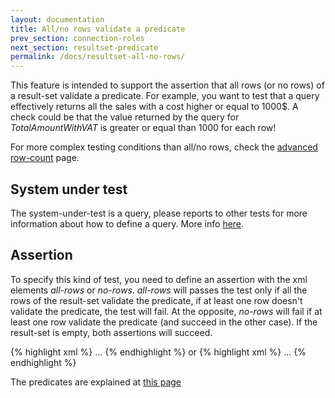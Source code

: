 ```yaml
---
layout: documentation
title: All/no rows validate a predicate
prev_section: connection-roles
next_section: resultset-predicate
permalink: /docs/resultset-all-no-rows/
---
```

This feature is intended to support the assertion that all rows (or no rows) of a result-set validate a predicate. For example, you want to test that a query effectively returns all the sales with a cost higher or equal to 1000$. A check could be that the value returned by the query for *TotalAmountWithVAT* is greater or equal than 1000 for each row!

For more complex testing conditions than all/no rows, check the [advanced row-count](../resultset-rows-count-advanced/) page.

## System under test

The system-under-test is a query, please reports to other tests for more information about how to define a query. More info [here](/docs/compare-equivalence-resultsets).

## Assertion

To specify this kind of test, you need to define an assertion with the xml elements *all-rows* or *no-rows*. *all-rows* will passes the test only if all the rows of the result-set validate the predicate, if at least one row doesn't validate the predicate, the test will fail. At the opposite, *no-rows* will fail if at least one row validate the predicate (and succeed in the other case). If the result-set is empty, both assertions will succeed.

{% highlight xml %}
<assertion>
    <all-rows>
        ...
    </all-rows>
</assertion>
{% endhighlight %}
or
{% highlight xml %}
<assertion>
    <no-rows>
        ...
    </no-rows>
</assertion>
{% endhighlight %}



The predicates are explained at [this page](../resultset-predicate/)
